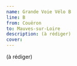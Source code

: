 ```yaml
---
name: Grande Voie Vélo B
line: B
from: Couëron
to: Mauves-sur-Loire
description: (à rédiger)
cover:
---
```


(à rédiger)
